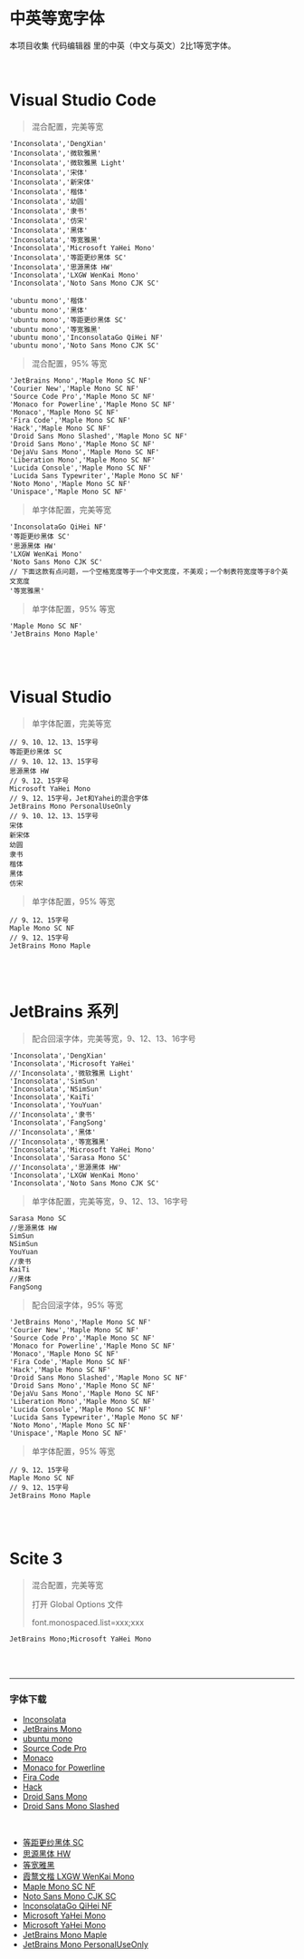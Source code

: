 # 中英等宽字体
本项目收集 代码编辑器 里的中英（中文与英文）2比1等宽字体。


<br>

# Visual Studio Code

> 混合配置，完美等宽
```
'Inconsolata','DengXian'
'Inconsolata','微软雅黑'
'Inconsolata','微软雅黑 Light'
'Inconsolata','宋体'
'Inconsolata','新宋体'
'Inconsolata','楷体'
'Inconsolata','幼圆'
'Inconsolata','隶书'
'Inconsolata','仿宋'
'Inconsolata','黑体'
'Inconsolata','等宽雅黑'
'Inconsolata','Microsoft YaHei Mono'
'Inconsolata','等距更纱黑体 SC'
'Inconsolata','思源黑体 HW'
'Inconsolata','LXGW WenKai Mono'
'Inconsolata','Noto Sans Mono CJK SC'

'ubuntu mono','楷体'
'ubuntu mono','黑体'
'ubuntu mono','等距更纱黑体 SC'
'ubuntu mono','等宽雅黑'
'ubuntu mono','InconsolataGo QiHei NF'
'ubuntu mono','Noto Sans Mono CJK SC'
```

> 混合配置，95% 等宽
```
'JetBrains Mono','Maple Mono SC NF'
'Courier New','Maple Mono SC NF'
'Source Code Pro','Maple Mono SC NF'
'Monaco for Powerline','Maple Mono SC NF'
'Monaco','Maple Mono SC NF'
'Fira Code','Maple Mono SC NF'
'Hack','Maple Mono SC NF'
'Droid Sans Mono Slashed','Maple Mono SC NF'
'Droid Sans Mono','Maple Mono SC NF'
'DejaVu Sans Mono','Maple Mono SC NF'
'Liberation Mono','Maple Mono SC NF'
'Lucida Console','Maple Mono SC NF'
'Lucida Sans Typewriter','Maple Mono SC NF'
'Noto Mono','Maple Mono SC NF'
'Unispace','Maple Mono SC NF'
```

> 单字体配置，完美等宽
```
'InconsolataGo QiHei NF'
'等距更纱黑体 SC'
'思源黑体 HW'
'LXGW WenKai Mono'
'Noto Sans Mono CJK SC'
// 下面这款有点问题，一个空格宽度等于一个中文宽度，不美观；一个制表符宽度等于8个英文宽度
'等宽雅黑'
```

> 单字体配置，95% 等宽
```
'Maple Mono SC NF'
'JetBrains Mono Maple'
```

<br>
<br>

# Visual Studio

> 单字体配置，完美等宽
```
// 9、10、12、13、15字号
等距更纱黑体 SC
// 9、10、12、13、15字号
思源黑体 HW
// 9、12、15字号
Microsoft YaHei Mono
// 9、12、15字号，Jet和Yahei的混合字体
JetBrains Mono PersonalUseOnly
// 9、10、12、13、15字号
宋体
新宋体
幼圆
隶书
楷体
黑体
仿宋
```

> 单字体配置，95% 等宽
```
// 9、12、15字号
Maple Mono SC NF
// 9、12、15字号
JetBrains Mono Maple
```

<br>
<br>

# JetBrains 系列
> 配合回滚字体，完美等宽，9、12、13、16字号
```
'Inconsolata','DengXian'
'Inconsolata','Microsoft YaHei'
//'Inconsolata','微软雅黑 Light'
'Inconsolata','SimSun'
'Inconsolata','NSimSun'
'Inconsolata','KaiTi'
'Inconsolata','YouYuan'
//'Inconsolata','隶书'
'Inconsolata','FangSong'
//'Inconsolata','黑体'
//'Inconsolata','等宽雅黑'
'Inconsolata','Microsoft YaHei Mono'
'Inconsolata','Sarasa Mono SC'
//'Inconsolata','思源黑体 HW'
'Inconsolata','LXGW WenKai Mono'
'Inconsolata','Noto Sans Mono CJK SC'
```

> 单字体配置，完美等宽，9、12、13、16字号
```
Sarasa Mono SC
//思源黑体 HW
SimSun
NSimSun
YouYuan
//隶书
KaiTi
//黑体
FangSong
```

> 配合回滚字体，95% 等宽
```
'JetBrains Mono','Maple Mono SC NF'
'Courier New','Maple Mono SC NF'
'Source Code Pro','Maple Mono SC NF'
'Monaco for Powerline','Maple Mono SC NF'
'Monaco','Maple Mono SC NF'
'Fira Code','Maple Mono SC NF'
'Hack','Maple Mono SC NF'
'Droid Sans Mono Slashed','Maple Mono SC NF'
'Droid Sans Mono','Maple Mono SC NF'
'DejaVu Sans Mono','Maple Mono SC NF'
'Liberation Mono','Maple Mono SC NF'
'Lucida Console','Maple Mono SC NF'
'Lucida Sans Typewriter','Maple Mono SC NF'
'Noto Mono','Maple Mono SC NF'
'Unispace','Maple Mono SC NF'
```

> 单字体配置，95% 等宽
```
// 9、12、15字号
Maple Mono SC NF
// 9、12、15字号
JetBrains Mono Maple
```

<br>
<br>

# Scite 3
> 混合配置，完美等宽
> 
> 打开 Global Options 文件
> 
> font.monospaced.list=xxx;xxx
```
JetBrains Mono;Microsoft YaHei Mono
```

<br>
<br>

---

### 字体下载
- [Inconsolata](https://fonts.google.com/specimen/Inconsolata)
- [JetBrains Mono](https://github.com/JetBrains/JetBrainsMono/releases)
- [ubuntu mono](https://fonts.google.com/specimen/Ubuntu+Mono)
- [Source Code Pro](https://fonts.google.com/specimen/Source+Code+Pro)
- [Monaco](https://github.com/cstrap/monaco-font)
- [Monaco for Powerline](https://github.com/cstrap/monaco-font)
- [Fira Code](https://github.com/tonsky/FiraCode/releases)
- [Hack](https://github.com/source-foundry/Hack/releases)
- [Droid Sans Mono](https://www.fontsquirrel.com/fonts/droid-sans-mono)
- [Droid Sans Mono Slashed](https://github.com/AlbertoDorado/droid-sans-mono-zeromod/tree/master)

<br>

- [等距更纱黑体 SC](https://github.com/be5invis/Sarasa-Gothic/releases)
- [思源黑体 HW](https://github.com/adobe-fonts/source-han-sans/releases)
- [等宽雅黑](https://www.fontke.com/font/10388647/download/)
- [霞鹜文楷 LXGW WenKai Mono](https://github.com/lxgw/LxgwWenKai/releases)
- [Maple Mono SC NF](https://github.com/subframe7536/maple-font/releases)
- [Noto Sans Mono CJK SC](https://github.com/notofonts/noto-cjk/releases)
- [InconsolataGo QiHei NF](https://github.com/allegiant/Hybrid-fonts)
- [Microsoft YaHei Mono](https://github.com/doggy8088/MicrosoftYaHeiMono-CP950/releases)
- [Microsoft YaHei Mono](https://github.com/regeditREG/Microsoft-YaHei-Mono)
- [JetBrains Mono Maple](https://github.com/CandyTek/EditorMonospacedFont/blob/main/JetBrains%20Mono%20Maple.ttf)
- [JetBrains Mono PersonalUseOnly](https://github.com/CandyTek/EditorMonospacedFont/blob/main/JetBrains%20Mono%20PersonalUseOnly.ttf)
